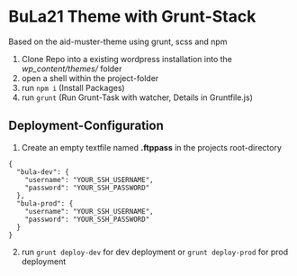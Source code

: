 # BuLa21 Theme with Grunt-Stack

Based on the aid-muster-theme using grunt, scss and npm

1. Clone Repo into a existing wordpress installation into the _wp_content/themes/_ folder
2. open a shell within the project-folder
3. run `npm i` (Install Packages)
4. run `grunt` (Run Grunt-Task with watcher, Details in Gruntfile.js)

## Deployment-Configuration
1. Create an empty textfile named **.ftppass** in the projects root-directory
```
{
  "bula-dev": {
    "username": "YOUR_SSH_USERNAME",  
    "password": "YOUR_SSH_PASSWORD"
  },
  "bula-prod": {
    "username": "YOUR_SSH_USERNAME",  
    "password": "YOUR_SSH_PASSWORD"
  }
}
```
2. run `grunt deploy-dev` for dev deployment or `grunt deploy-prod` for prod deployment
